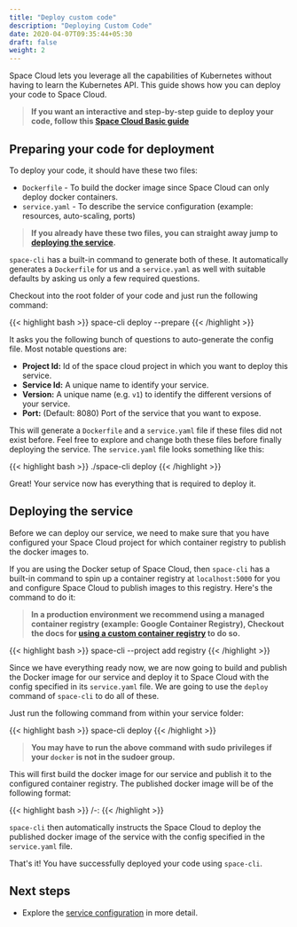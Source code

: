 ```yaml
---
title: "Deploy custom code"
description: "Deploying Custom Code"
date: 2020-04-07T09:35:44+05:30
draft: false
weight: 2
---
```


Space Cloud lets you leverage all the capabilities of Kubernetes without having to learn the Kubernetes API. This guide shows how you can deploy your code to Space Cloud.

> **If you want an interactive and step-by-step guide to deploy your code, follow this [Space Cloud Basic guide](https://learn.spaceuptech.com/space-cloud/basics/deploy-a-service/)**

## Preparing your code for deployment

To deploy your code, it should have these two files:

- `Dockerfile` - To build the docker image since Space Cloud can only deploy docker containers.
- `service.yaml` - To describe the service configuration (example: resources, auto-scaling, ports)

> **If you already have these two files, you can straight away jump to [deploying the service](/microservices/deployments/deploy-your-code/#deploying-the-service).**

`space-cli` has a built-in command to generate both of these. It automatically generates a `Dockerfile` for us and a `service.yaml` as well with suitable defaults by asking us only a few required questions.

Checkout into the root folder of your code and just run the following command:

{{< highlight bash >}}
space-cli deploy --prepare
{{< /highlight >}}

It asks you the following bunch of questions to auto-generate the config file. Most notable questions are:

- **Project Id:** Id of the space cloud project in which you want to deploy this service.  
- **Service Id:** A unique name to identify your service.
- **Version:** A unique name (e.g. `v1`) to identify the different versions of your service. 
- **Port:** (Default: 8080) Port of the service that you want to expose. 

This will generate a `Dockerfile` and a `service.yaml` file if these files did not exist before. Feel free to explore and change both these files before finally deploying the service. The `service.yaml` file looks something like this:

{{< highlight bash >}}
./space-cli deploy
{{< /highlight >}}

Great! Your service now has everything that is required to deploy it.

## Deploying the service

Before we can deploy our service, we need to make sure that you have configured your Space Cloud project for which container registry to publish the docker images to.

If you are using the Docker setup of Space Cloud, then `space-cli` has a built-in command to spin up a container registry at `localhost:5000` for you and configure Space Cloud to publish images to this registry. Here's the command to do it:

> **In a production environment we recommend using a managed container registry (example: Google Container Registry), Checkout the docs for [using a custom container registry](/microservices/deployments/using-custom-container-registry) to do so.**

{{< highlight bash >}}
space-cli --project <project-id> add registry
{{< /highlight >}}

Since we have everything ready now, we are now going to build and publish the Docker image for our service and deploy it to Space Cloud with the config specified in its `service.yaml` file. We are going to use the `deploy` command of `space-cli` to do all of these.

Just run the following command from within your service folder:

{{< highlight bash >}}
space-cli deploy
{{< /highlight >}}

> **You  may have to run the above command with sudo privileges if your `docker` is not in the sudoer group.**

This will first build the docker image for our service and publish it to the configured container registry. The published docker image will be of the following format: 

{{< highlight bash >}}
<docker-registry>/<project-id>-<service-id>:<service-version>
{{< /highlight >}}

`space-cli` then automatically instructs the Space Cloud to deploy the published docker image of the service with the config specified in the `service.yaml` file.

That's it! You have successfully deployed your code using `space-cli`.

## Next steps

- Explore the [service configuration](/microservices/deployments/services-in-depth) in more detail.